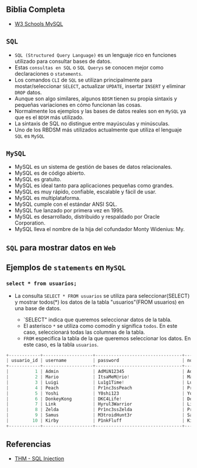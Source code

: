 ## Biblia Completa

- [W3 Schools MySQL](https://www.w3schools.com/mysql/default.asp)

## `SQL`

- `SQL (Structured Query Language)` es un lenguaje rico en funciones utilizado para consultar bases de datos.
- Estas `consultas en SQL` o `SQL Querys` se conocen mejor como declaraciones o `statements`.
- Los comandos `CLI` de `SQL` se utilizan principalmente para mostar/seleccionar `SELECT`, actualizar `UPDATE`, insertar `INSERT` y eliminar `DROP` datos.
- Aunque son algo similares, algunos `BDSM` tienen su propia sintaxis y pequeñas variaciones en cómo funcionan las cosas.
- Normalmente los ejemplos y las bases de datos reales son en `MySQL` ya que es el `BDSM` más utilizado.
- La sintaxis de SQL no distingue entre mayúsculas y minúsculas.
- Uno de los RBDSM más utilizados actualmente que utiliza el lenguaje `SQL` es `MySQL`

## `MySQL`

- MySQL es un sistema de gestión de bases de datos relacionales.
- MySQL es de código abierto.
- MySQL es gratuito.
- MySQL es ideal tanto para aplicaciones pequeñas como grandes.
- MySQL es muy rápido, confiable, escalable y fácil de usar.
- MySQL es multiplataforma.
- MySQL cumple con el estándar ANSI SQL.
- MySQL fue lanzado por primera vez en 1995.
- MySQL es desarrollado, distribuido y respaldado por Oracle Corporation.
- MySQL lleva el nombre de la hija del cofundador Monty Widenius: My.

## `SQL` para mostrar datos en `Web`

## Ejemplos de `statements` en `MySQL`

### `select * from usuarios;`

- La consulta `SELECT * FROM usuarios` se utiliza para seleccionar(SELECT) y mostrar todos(*) los datos de la tabla "usuarios"(FROM usuarios) en una base de datos. 
   
   - `SELECT" indica que queremos seleccionar datos de la tabla.
   - El asterisco `*` se utiliza como comodín y significa `todos`. En este caso, seleccionará todas las columnas de la tabla.
  - `FROM` especifica la tabla de la que queremos seleccionar los datos. En este caso, es la tabla `usuarios`.

````py
+------------+-------------------+---------------------------------+---------------------------+---------------------------+-------------+--------------------------------+-------------+---------------------+
| usuario_id | username          | password                        | nombre                    | direccion                 | telefono    | email                          | tipo_cuenta | creado_en           |
+------------+-------------------+---------------------------------+---------------------------+---------------------------+-------------+--------------------------------+-------------+---------------------+
|          1 | Admin             | AdMiN12345                      | Admin General del Sistema | Fz3r0 Gaming Extravaganza | 666-666-666 | noob_admin@fz3r0_gaming.net    | premium     | 1998-07-11 00:00:00 |
|          2 | Mario             | ItsaMeM@rio!                    | Mario                     | 123 Mushroom Kingdom      | 555-1234    | mario_plumber@nintendo.jp      | premium     | 1985-09-13 00:00:00 |
|          3 | Luigi             | Lu1g1Time!                      | Luigi                     | 456 Mushroom Kingdom      | 555-5678    | luigi_plumber@nintendo.jp      | normal      | 1983-07-14 00:00:00 |
|          4 | Peach             | Pr1nc3ssPeach                   | Princess Peach            | 789 Mushroom Kingdom      | 555-9012    | peach@nintendo.jp              | premium     | 1985-09-13 00:00:00 |
|          5 | Yoshi             | Y0shi123                        | Yoshi                     | 369 Yoshi Island          | 555-3456    | yoshi@nintendo.jp              | normal      | 1990-08-14 00:00:00 |
|          6 | DonkeyKong        | DKC4Life!                       | Donkey Kong               | 147 DK Island             | 555-7890    | donkeykong@nintendo.jp         | premium     | 1981-07-09 00:00:00 |
|          7 | Link              | Hyrul3Warrior                   | Link                      | 741 Hyrule                | 555-2345    | link@nintendo.jp               | normal      | 1986-02-21 00:00:00 |
|          8 | Zelda             | Pr1nc3ssZelda                   | Princess Zelda            | 852 Hyrule Castle         | 555-6789    | zelda@nintendo.jp              | premium     | 1986-02-21 00:00:00 |
|          9 | Samus             | M3troidHunt3r                   | Samus Aran                | 963 Zebes                 | 555-0123    | samus@nintendo.jp              | normal      | 1986-08-06 00:00:00 |
|         10 | Kirby             | P1nkFluff                       | Kirby                     | 369 Dream Land            | 555-4567    | kirby@nintendo.jp              | premium     | 1992-04-27 00:00:00 |
+------------+-------------------+---------------------------------+---------------------------+---------------------------+-------------+--------------------------------+-------------+---------------------+
````



## Referencias

- [THM - SQL Injection](https://tryhackme.com/room/sqlinjectionlm)
